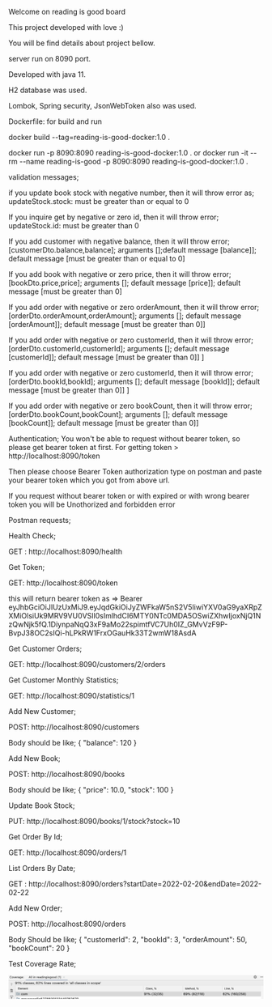 
Welcome on reading is good board

This project developed with love :)

You will be find details about project bellow.

server run on 8090 port.

Developed with java 11.

H2 database was used.

Lombok, Spring security, JsonWebToken also was used.

Dockerfile:
for build and run

docker build --tag=reading-is-good-docker:1.0 .

docker run -p 8090:8090 reading-is-good-docker:1.0 .
or 
docker run -it --rm --name reading-is-good -p 8090:8090 reading-is-good-docker:1.0 .

validation messages;


if you update book stock with negative number, then it will throw error as;
updateStock.stock: must be greater than or equal to 0


If you inquire get by negative or zero id, then it will throw error;
updateStock.id: must be greater than 0

If you add customer with negative balance, then it will throw error;
[customerDto.balance,balance]; arguments [];default message [balance]]; default message [must be greater than or equal to 0]

If you add book with negative or zero price, then it will throw error;
[bookDto.price,price]; arguments []; default message [price]]; default message [must be greater than 0]

If you add order with negative or zero orderAmount, then it will throw error;
[orderDto.orderAmount,orderAmount]; arguments []; default message [orderAmount]]; default message [must be greater than 0]]

If you add order with negative or zero customerId, then it will throw error;
[orderDto.customerId,customerId]; arguments []; default message [customerId]]; default message [must be greater than 0]] ]

If you add order with negative or zero customerId, then it will throw error;
[orderDto.bookId,bookId]; arguments []; default message [bookId]]; default message [must be greater than 0]] ]

If you add order with negative or zero bookCount, then it will throw error;
[orderDto.bookCount,bookCount]; arguments []; default message [bookCount]]; default message [must be greater than 0]]

Authentication;
You won't be able to request without bearer token, so please get bearer token at first.
For getting token > http://localhost:8090/token

Then please choose Bearer Token authorization type on postman and paste your bearer token which you got from above url.

If you request without bearer token or with expired or with wrong bearer token you will be Unothorized and forbidden error


Postman requests;

Health Check;

GET : http://localhost:8090/health

Get Token;

GET: http://localhost:8090/token

this will return bearer token as => Bearer eyJhbGciOiJIUzUxMiJ9.eyJqdGkiOiJyZWFkaW5nS2V5IiwiYXV0aG9yaXRpZXMiOlsiUk9MRV9VU0VSIl0sImlhdCI6MTY0NTc0MDA5OSwiZXhwIjoxNjQ1NzQwNjk5fQ.1DiynpaNqQ3xF9aMo22spimtfVC7Uh0IZ_GMvVzF9P-BvpJ38OC2sIQi-hLPkRW1FrxOGauHk33T2wmW18AsdA

Get Customer Orders;

GET: http://localhost:8090/customers/2/orders

Get Customer Monthly Statistics;

GET: http://localhost:8090/statistics/1

Add New Customer;

POST: http://localhost:8090/customers

Body should be like;
{
"balance": 120
}

Add New Book;

POST: http://localhost:8090/books

Body should be like;
{
    "price": 10.0,
    "stock": 100
}

Update Book Stock;

PUT: http://localhost:8090/books/1/stock?stock=10

Get Order By Id;

GET: http://localhost:8090/orders/1

List Orders By Date;

GET : http://localhost:8090/orders?startDate=2022-02-20&endDate=2022-02-22

Add New Order;

POST: http://localhost:8090/orders

Body Should be like;
{
"customerId": 2,
"bookId": 3,
"orderAmount": 50,
"bookCount": 20
}


Test Coverage Rate;

![img.png](img.png)